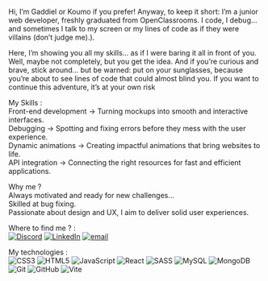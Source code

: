  Hi, I’m Gaddiel or Koumo if you prefer! Anyway, to keep it short: I’m a junior web developer, freshly graduated from OpenClassrooms.
 I code, I debug… and sometimes I talk to my screen or my lines of code as if they were villains (don’t judge me).).<br />

 Here, I’m showing you all my skills… as if I were baring it all in front of you. Well, maybe not completely, but you get the idea.
 And if you’re curious and brave, stick around… but be warned: put on your sunglasses, because you’re about to see lines of code that could almost blind you.
 If you want to continue this adventure, it’s at your own risk

 My Skills :<br />
 Front-end development → Turning mockups into smooth and interactive interfaces.<br />
 Debugging → Spotting and fixing errors before they mess with the user experience.<br />
 Dynamic animations → Creating impactful animations that bring websites to life.<br />
 API integration → Connecting the right resources for fast and efficient applications.<br />

 Why me ?<br />
 Always motivated and ready for new challenges…<br />
 Skilled at bug fixing.<br />
 Passionate about design and UX, I aim to deliver solid user experiences. <br />


Where to find me ? :<br />
[![Discord](https://img.shields.io/badge/Discord-%237289DA.svg?logo=discord&logoColor=white)](https://discord.gg/qhCBdqR8) [![LinkedIn](https://img.shields.io/badge/LinkedIn-%230077B5.svg?logo=linkedin&logoColor=white)](https://linkedin.com/in/gaddielmb) [![email](https://img.shields.io/badge/Email-D14836?logo=gmail&logoColor=white)](mailto:gaddielmb@gmail.com) 

My technologies :<br />
![CSS3](https://img.shields.io/badge/css3-%231572B6.svg?style=for-the-badge&logo=css3&logoColor=white) ![HTML5](https://img.shields.io/badge/html5-%23E34F26.svg?style=for-the-badge&logo=html5&logoColor=white) ![JavaScript](https://img.shields.io/badge/javascript-%23323330.svg?style=for-the-badge&logo=javascript&logoColor=%23F7DF1E) ![React](https://img.shields.io/badge/react-%2320232a.svg?style=for-the-badge&logo=react&logoColor=%2361DAFB) ![SASS](https://img.shields.io/badge/SASS-hotpink.svg?style=for-the-badge&logo=SASS&logoColor=white) ![MySQL](https://img.shields.io/badge/mysql-4479A1.svg?style=for-the-badge&logo=mysql&logoColor=white) ![MongoDB](https://img.shields.io/badge/MongoDB-%234ea94b.svg?style=for-the-badge&logo=mongodb&logoColor=white) ![Git](https://img.shields.io/badge/git-%23F05033.svg?style=for-the-badge&logo=git&logoColor=white) ![GitHub](https://img.shields.io/badge/github-%23121011.svg?style=for-the-badge&logo=github&logoColor=white) ![Vite](https://img.shields.io/badge/vite-%23646CFF.svg?style=for-the-badge&logo=vite&logoColor=white)

<!-- Proudly created with GPRM ( https://gprm.itsvg.in ) -->
